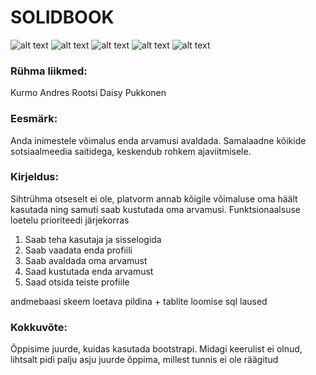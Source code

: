 # SOLIDBOOK
![alt text](https://www.upload.ee/image/7754101/pic1.JPG)
![alt text](https://www.upload.ee/image/7754109/pic2.JPG)
![alt text](https://www.upload.ee/image/7754123/pic3.JPG)
![alt text](https://www.upload.ee/image/7756396/huj.PNG)
![alt text](https://www.upload.ee/image/7756399/uhj2.PNG)

### Rühma liikmed:
Kurmo Andres Rootsi
Daisy Pukkonen
### Eesmärk:
Anda inimestele võimalus enda arvamusi avaldada. Samalaadne kõikide sotsiaalmeedia saitidega, keskendub 
rohkem ajaviitmisele.
### Kirjeldus:
Sihtrühma otseselt ei ole, platvorm annab kõigile võimaluse oma häält kasutada ning samuti saab kustutada oma arvamusi.
Funktsionaalsuse loetelu prioriteedi järjekorras
1. Saab teha kasutaja ja sisselogida
2. Saab vaadata enda profiili
3. Saab avaldada oma arvamust
4. Saad kustutada enda arvamust
5. Saad otsida teiste profiile

andmebaasi skeem loetava pildina + tablite loomise sql laused
### Kokkuvõte: 
Õppisime juurde, kuidas kasutada bootstrapi. Midagi keerulist ei olnud, lihtsalt pidi palju asju juurde õppima, millest tunnis ei ole räägitud
